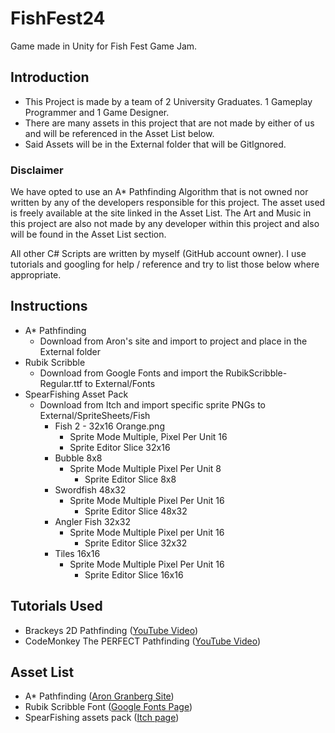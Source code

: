 # FishFest24
 Game made in Unity for Fish Fest Game Jam.

## Introduction
* This Project is made by a team of 2 University Graduates. 1 Gameplay Programmer and 1 Game Designer.
* There are many assets in this project that are not made by either of us and will be referenced in the Asset List below.
* Said Assets will be in the External folder that will be GitIgnored.

### Disclaimer
We have opted to use an A* Pathfinding Algorithm that is not owned nor written by any of the developers responsible for this project.
The asset used is freely available at the site linked in the Asset List.
The Art and Music in this project are also not made by any developer within this project and also will be found in the Asset List section.

All other C# Scripts are written by myself (GitHub account owner). I use tutorials and googling for help / reference and try to list those below where appropriate.

## Instructions

* A* Pathfinding
  * Download from Aron's site and import to project and place in the External folder
* Rubik Scribble
  * Download from Google Fonts and import the RubikScribble-Regular.ttf to External/Fonts
* SpearFishing Asset Pack
  * Download from Itch and import specific sprite PNGs to External/SpriteSheets/Fish
    * Fish 2 - 32x16 Orange.png
      * Sprite Mode Multiple, Pixel Per Unit 16
      * Sprite Editor Slice 32x16
    * Bubble 8x8
      * Sprite Mode Multiple Pixel Per Unit 8
        * Sprite Editor Slice 8x8
    * Swordfish 48x32
      * Sprite Mode Multiple Pixel Per Unit 16
        * Sprite Editor Slice 48x32
    * Angler Fish 32x32
      * Sprite Mode Multiple Pixel per Unit 16
        * Sprite Editor Slice 32x32
    * Tiles 16x16
      * Sprite Mode Multiple Pixel Per Unit 16
        * Sprite Editor Slice 16x16

## Tutorials Used
- Brackeys 2D Pathfinding ([YouTube Video](https://www.youtube.com/watch?v=jvtFUfJ6CP8))
- CodeMonkey The PERFECT Pathfinding ([YouTube Video](https://www.youtube.com/watch?v=46qZgd-T-hk))

## Asset List
- A* Pathfinding ([Aron Granberg Site](https://arongranberg.com/))
- Rubik Scribble Font ([Google Fonts Page](https://fonts.google.com/specimen/Rubik+Scribble?query=+Rubik+Scribble+))
- SpearFishing assets pack ([Itch page](https://nszym.itch.io/spearfishing-assets-pack))